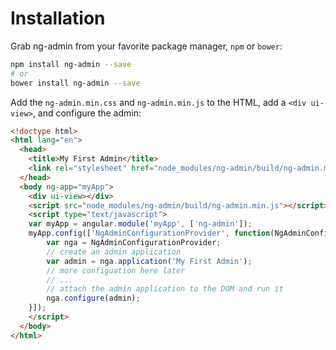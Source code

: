 # Installation

Grab ng-admin from your favorite package manager, `npm` or `bower`:

```sh
npm install ng-admin --save
# or
bower install ng-admin --save
```

Add the `ng-admin.min.css` and `ng-admin.min.js` to the HTML, add a `<div ui-view>`, and configure the admin:

```html
<!doctype html>
<html lang="en">
  <head>
    <title>My First Admin</title>
    <link rel="stylesheet" href="node_modules/ng-admin/build/ng-admin.min.css">
  </head>
  <body ng-app="myApp">
    <div ui-view></div>
    <script src="node_modules/ng-admin/build/ng-admin.min.js"></script>
    <script type="text/javascript">
    var myApp = angular.module('myApp', ['ng-admin']);
    myApp.config(['NgAdminConfigurationProvider', function(NgAdminConfigurationProvider) {
        var nga = NgAdminConfigurationProvider;
        // create an admin application
        var admin = nga.application('My First Admin');
        // more configuation here later
        // ...
        // attach the admin application to the DOM and run it
        nga.configure(admin);
    }]);
    </script>
  </body>
</html>
```
